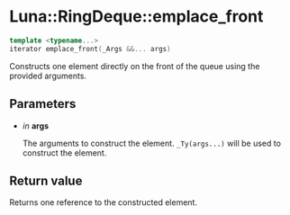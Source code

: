 # Luna::RingDeque::emplace_front

```c++
template <typename...>
iterator emplace_front(_Args &&... args)
```

Constructs one element directly on the front of the queue using the provided arguments. 



## Parameters
* *in* **args**

    The arguments to construct the element. `_Ty(args...)` will be used to construct the element. 

## Return value
Returns one reference to the constructed element. 

